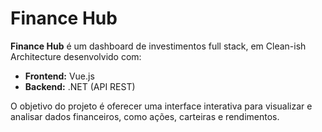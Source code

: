 # Finance Hub

**Finance Hub** é um dashboard de investimentos full stack, em Clean-ish Architecture desenvolvido com:

- **Frontend:** Vue.js
- **Backend:** .NET (API REST)

O objetivo do projeto é oferecer uma interface interativa para visualizar e analisar dados financeiros, como ações, carteiras e rendimentos.




